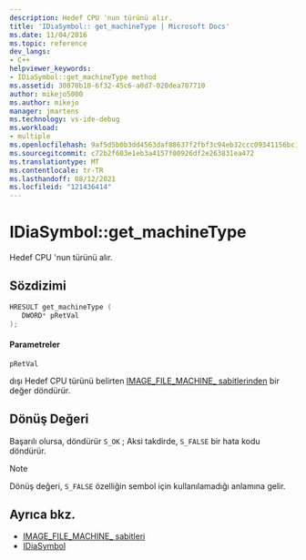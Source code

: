 ```yaml
---
description: Hedef CPU 'nun türünü alır.
title: 'IDiaSymbol:: get_machineType | Microsoft Docs'
ms.date: 11/04/2016
ms.topic: reference
dev_langs:
- C++
helpviewer_keywords:
- IDiaSymbol::get_machineType method
ms.assetid: 30870b10-6f32-45c6-a0d7-020dea707710
author: mikejo5000
ms.author: mikejo
manager: jmartens
ms.technology: vs-ide-debug
ms.workload:
- multiple
ms.openlocfilehash: 9af5d5b0b3dd4563daf88637f2fbf3c94eb32ccc09341156bc175375925a3622
ms.sourcegitcommit: c72b2f603e1eb3a4157f00926df2e263831ea472
ms.translationtype: MT
ms.contentlocale: tr-TR
ms.lasthandoff: 08/12/2021
ms.locfileid: "121436414"
---
```

# <a name="idiasymbolget_machinetype"></a>IDiaSymbol::get_machineType
Hedef CPU 'nun türünü alır.

## <a name="syntax"></a>Sözdizimi

```C++
HRESULT get_machineType ( 
   DWORD* pRetVal
);
```

#### <a name="parameters"></a>Parametreler
 `pRetVal`

dışı Hedef CPU türünü belirten [IMAGE_FILE_MACHINE_ sabitlerinden](/windows/desktop/SysInfo/image-file-machine-constants) bir değer döndürür.

## <a name="return-value"></a>Dönüş Değeri
 Başarılı olursa, döndürür `S_OK` ; Aksi takdirde, `S_FALSE` bir hata kodu döndürür.

> [!NOTE]
> Dönüş değeri, `S_FALSE` özelliğin sembol için kullanılamadığı anlamına gelir.

## <a name="see-also"></a>Ayrıca bkz.
- [IMAGE_FILE_MACHINE_ sabitleri](/windows/desktop/SysInfo/image-file-machine-constants) 
- [IDiaSymbol](../../debugger/debug-interface-access/idiasymbol.md)
